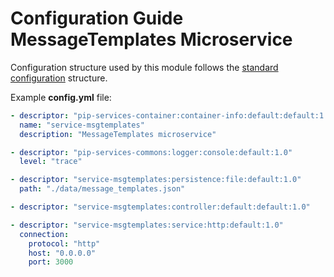 # Configuration Guide <br/> MessageTemplates Microservice

Configuration structure used by this module follows the 
[standard configuration](https://github.com/pip-services/pip-services/blob/master/usage/Configuration.md) 
structure.

Example **config.yml** file:

```yaml
- descriptor: "pip-services-container:container-info:default:default:1.0"
  name: "service-msgtemplates"
  description: "MessageTemplates microservice"

- descriptor: "pip-services-commons:logger:console:default:1.0"
  level: "trace"

- descriptor: "service-msgtemplates:persistence:file:default:1.0"
  path: "./data/message_templates.json"

- descriptor: "service-msgtemplates:controller:default:default:1.0"

- descriptor: "service-msgtemplates:service:http:default:1.0"
  connection:
    protocol: "http"
    host: "0.0.0.0"
    port: 3000
```
